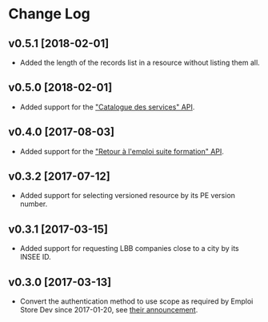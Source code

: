 # Change Log

## v0.5.1 [2018-02-01]

* Added the length of the records list in a resource without listing them all.

## v0.5.0 [2018-02-01]

* Added support for the ["Catalogue des services" API](https://www.emploi-store-dev.fr/portail-developpeur-cms/home/catalogue-des-api/documentation-des-api/api-catalogueemploistore-v1.html).

## v0.4.0 [2017-08-03]

* Added support for the ["Retour à l'emploi suite formation"
  API](https://www.emploi-store-dev.fr/portail-developpeur-cms/home/catalogue-des-api/documentation-des-api/api-retouralemploiformation-v1.html).

## v0.3.2 [2017-07-12]

* Added support for selecting versioned resource by its PE version number.

## v0.3.1 [2017-03-15]

* Added support for requesting LBB companies close to a city by its INSEE ID.

## v0.3.0 [2017-03-13]

* Convert the authentication method to use scope as required by Emploi Store
  Dev since 2017-01-20, see [their
  announcement](https://www.emploi-store-dev.fr/portail-developpeur-cms/home/catalogue-des-api/documentation-des-api/utiliser-les-api/changements-20-janvier-2017.html).
